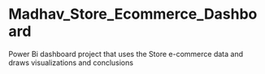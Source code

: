 # Madhav_Store_Ecommerce_Dashboard

Power Bi dashboard project that uses the Store e-commerce data and draws visualizations and conclusions
